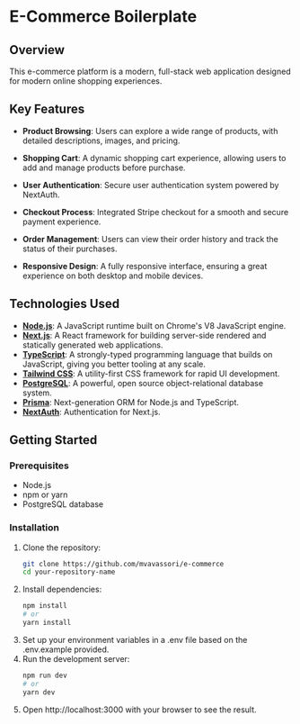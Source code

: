 # E-Commerce Boilerplate

## Overview

This e-commerce platform is a modern, full-stack web application designed for modern online shopping experiences.

## Key Features

-   **Product Browsing**: Users can explore a wide range of products, with detailed descriptions, images, and pricing.
-   **Shopping Cart**: A dynamic shopping cart experience, allowing users to add and manage products before purchase.
-   **User Authentication**: Secure user authentication system powered by NextAuth.
-   **Checkout Process**: Integrated Stripe checkout for a smooth and secure payment experience.
-   **Order Management**: Users can view their order history and track the status of their purchases.

-   **Responsive Design**: A fully responsive interface, ensuring a great experience on both desktop and mobile devices.

## Technologies Used

-   **[Node.js](https://nodejs.org/)**: A JavaScript runtime built on Chrome's V8 JavaScript engine.
-   **[Next.js](https://nextjs.org/)**: A React framework for building server-side rendered and statically generated web applications.
-   **[TypeScript](https://www.typescriptlang.org/)**: A strongly-typed programming language that builds on JavaScript, giving you better tooling at any scale.
-   **[Tailwind CSS](https://tailwindcss.com/)**: A utility-first CSS framework for rapid UI development.
-   **[PostgreSQL](https://www.postgresql.org/)**: A powerful, open source object-relational database system.
-   **[Prisma](https://www.prisma.io/)**: Next-generation ORM for Node.js and TypeScript.
-   **[NextAuth](https://next-auth.js.org/)**: Authentication for Next.js.

## Getting Started

### Prerequisites

-   Node.js
-   npm or yarn
-   PostgreSQL database

### Installation

1. Clone the repository:
    ```bash
    git clone https://github.com/mvavassori/e-commerce
    cd your-repository-name
    ```
2. Install dependencies:
    ```bash
    npm install
    # or
    yarn install
    ```
3. Set up your environment variables in a .env file based on the .env.example provided.
4. Run the development server:
    ```bash
    npm run dev
    # or
    yarn dev
    ```
5. Open http://localhost:3000 with your browser to see the result.
